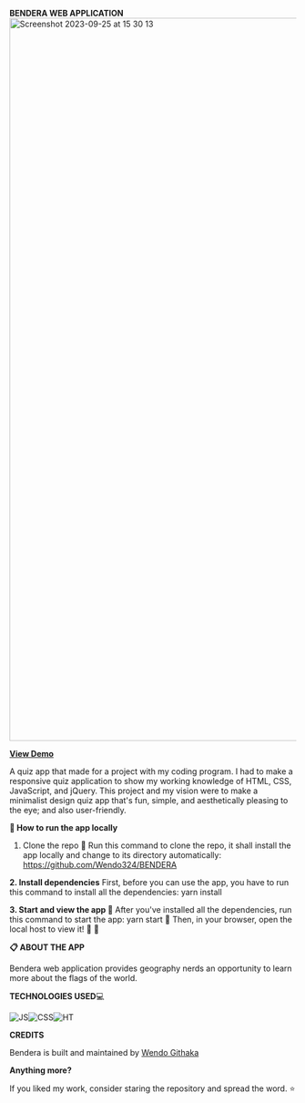**BENDERA WEB APPLICATION**
<img width="1270" alt="Screenshot 2023-09-25 at 15 30 13" src="https://github.com/Wendo324/BENDERA/assets/106747572/a06b34c0-ee51-44e3-abe1-6a0e381b937b">


[**View Demo**](https://wendo324.github.io/BENDERA/)


A quiz app that made for a project with my coding program. I had to make a responsive quiz application to show my working knowledge of HTML, CSS, JavaScript, and jQuery. This project and my vision were to make a minimalist design quiz app that's fun, simple, and aesthetically pleasing to the eye; and also user-friendly.

**🚀 How to run the app locally**
1. Clone the repo
🏇 Run this command to clone the repo, it shall install the app locally and change to its directory automatically:
https://github.com/Wendo324/BENDERA


**2. Install dependencies**
First, before you can use the app, you have to run this command to install all the dependencies:
yarn install


**3. Start and view the app 👀**
After you've installed all the dependencies, run this command to start the app:
yarn start 🏇
Then, in your browser, open the local host to view it! 🎉 🎉

**📋 ABOUT THE APP**

Bendera web application provides geography nerds an opportunity to learn more about the flags of the world.

**TECHNOLOGIES USED**💻


![JS](https://github.com/Wendo324/BENDERA/assets/106747572/873cab68-43ba-4082-8d9f-78e2899bc50f)![CSS](https://github.com/Wendo324/BENDERA/assets/106747572/fc9c0b2b-7468-4a1a-8b50-7fb2333043bd)![HT](https://github.com/Wendo324/BENDERA/assets/106747572/c76ab6be-61af-45aa-9944-c6f9046439d9)


**CREDITS**

Bendera is built and maintained by [Wendo Githaka](https://github.com/Wendo324) 

**Anything more?**


If you liked my work, consider staring the repository and spread the word. ⭐️
